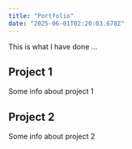 ```yaml
---
title: "Portfolio"
date: "2025-06-01T02:20:03.678Z"
---
```



This is what I have done …


## Project 1

Some info about project 1


## Project 2

Some info about project 2

